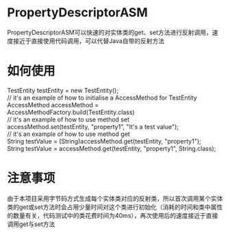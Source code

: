 # PropertyDescriptorASM
  PropertyDescriptorASM可以快速的对实体类的get、set方法进行反射调用，速度接近于直接使用代码调用，可以代替Java自带的反射方法
# 如何使用
  TestEntity testEntity = new TestEntity(); <br/>
  // it's an example of how to initialise a AccessMethod for TestEntity <br/>
  AccessMethod accessMethod = AccessMethodFactory.build(TestEntity.class) <br/>
  // it's an example of how to use method set <br/>
  accessMethod.set(testEntity, "property1", "It's a test value"); <br/>
  // it's an example of how to use method get <br/>
  String testValue = (String)accessMethod.get(testEntity, "property1"); <br/>
  String testValue = accessMethod.get(testEntity, "property1", String.class);
# 注意事项
  由于本项目采用字节码方式生成每个实体类对应的反射类，所以首次调用某个实体类的get或set方法时会占用少量时间对这个类进行初始化（消耗的时间和类中属性的数量有关，代码测试中的类花费时间为40ms），再次使用后的速度接近于直接调用get与set方法
